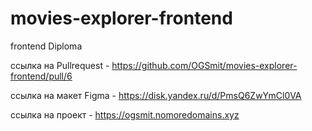 # movies-explorer-frontend
frontend Diploma

ссылка на Pullrequest - https://github.com/OGSmit/movies-explorer-frontend/pull/6

ссылка на макет Figma -  https://disk.yandex.ru/d/PmsQ6ZwYmCl0VA

ссылка на проект - https://ogsmit.nomoredomains.xyz

